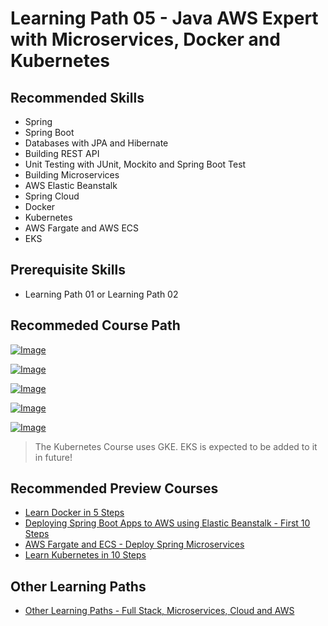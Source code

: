 # Learning Path 05 - Java AWS Expert with Microservices, Docker and Kubernetes

## Recommended Skills
- Spring 
- Spring Boot
- Databases with JPA and Hibernate
- Building REST API
- Unit Testing with JUnit, Mockito and Spring Boot Test
- Building Microservices
- AWS Elastic Beanstalk
- Spring Cloud
- Docker 
- Kubernetes
- AWS Fargate and AWS ECS
- EKS

## Prerequisite Skills
- Learning Path 01 or Learning Path 02

## Recommeded Course Path

[![Image](https://www.springboottutorial.com/images/Course-Master-Microservices-with-Spring-Boot-and-Spring-Cloud.png "Master Microservices with Spring Boot and Spring Cloud")](https://www.udemy.com/course/microservices-with-spring-boot-and-spring-cloud/?couponCode=NOVEMBER-2019)

[![Image](https://www.springboottutorial.com/images/Course-DockerCrashCourseForJavaSpringBootDevelopers.png "Docker Crash Course for Java Spring Boot Developers")](https://www.udemy.com/course/docker-course-with-java-and-spring-boot-for-beginners/?couponCode=NOVEMBER-2019)

[![Image](https://www.springboottutorial.com/images/Course-Deploy-Java-Spring-Boot-Apps-To-AWS.png "Deploying Spring Boot Apps to AWS using Elastic Beanstalk")](https://www.udemy.com/course/deploy-java-spring-boot-to-aws-amazon-web-service/?couponCode=NOVEMBER-2019)

[![Image](https://www.springboottutorial.com/images/Course-Deploy-Java-Spring-Boot-Microservices-To-ECS.png "Deploying Spring Boot Microservices to AWS using ECS and AWS Fargate")](https://www.udemy.com/course/deploy-spring-microservices-to-aws-with-ecs-and-aws-fargate/?couponCode=NOVEMBER-2019)

[![Image](https://www.springboottutorial.com/images/Course-KubernetesCrashCourse.png "Kubernetes Crash Course for Java Spring Boot Developers")](https://www.udemy.com/course/kubernetes-crash-course-for-java-developers/?couponCode=NOVEMBER-2019)

> The Kubernetes Course uses GKE. EKS is expected to be added to it in future!

## Recommended Preview Courses

- [Learn Docker in 5 Steps](https://www.youtube.com/watch?v=Rt5G5Gj7RP0)
- [Deploying Spring Boot Apps to AWS using Elastic Beanstalk - First 10 Steps](https://www.youtube.com/watch?v=ueKwBqobijE)
- [AWS Fargate and ECS - Deploy Spring Microservices](https://www.youtube.com/watch?v=2oXVYxIPs88)
- [Learn Kubernetes in 10 Steps](https://www.youtube.com/watch?v=rTNR7vDQDD8)

## Other Learning Paths

- [Other Learning Paths - Full Stack, Microservices, Cloud and AWS](https://github.com/in28minutes/learn/tree/master/learning-paths)
